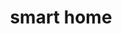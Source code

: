 ---
layout: page
title: smart home
description: "IoT.<br> Multi-Functional Secured Smart Home"
img: assets/img/home_front_cropped.png
redirect: https://github.com/xkhainguyen/smart-home
importance: 2
category: class
---